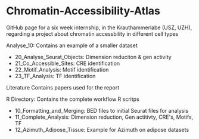# Chromatin-Accessibility-Atlas
GitHub page for a six week internship, in the Krauthammerlabe (USZ, UZH), regarding a project about chromatin accessbility in different cell types

Analyse_10:
  Contains an example of a smaller dataset
  - 20_Analyse_Seurat_Objects: Dimension reduciton & gen activity
  - 21_Co_Accessible_Sites: CRE identification
  - 22_Motif_Analysis: Motif identification
  - 23_TF_Analysis: TF identification

Literature
  Contains papers used for the report

R Directory:
  Contains the complete workflow R scritps
  - 10_Formatting_and_Merging: BED files to initial Seurat files for analysis
  - 11_Complete_Analysis: Dimension reduction, Gen actitivty, CRE's, Motifs, TF
  - 12_Azimuth_Adipose_Tissue: Example for Azimuth on adipose datasets
    
